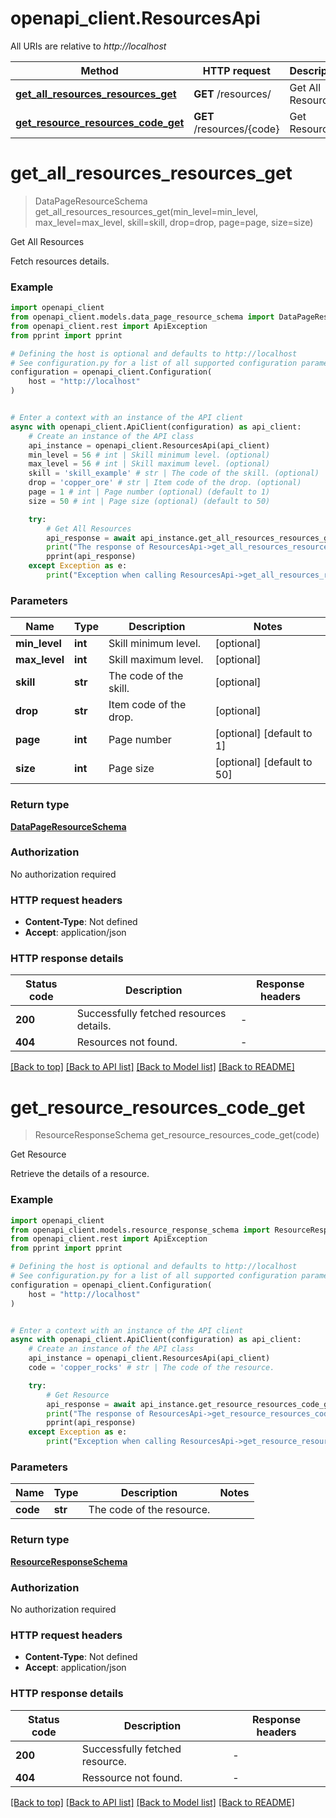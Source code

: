 # openapi_client.ResourcesApi

All URIs are relative to *http://localhost*

Method | HTTP request | Description
------------- | ------------- | -------------
[**get_all_resources_resources_get**](ResourcesApi.md#get_all_resources_resources_get) | **GET** /resources/ | Get All Resources
[**get_resource_resources_code_get**](ResourcesApi.md#get_resource_resources_code_get) | **GET** /resources/{code} | Get Resource


# **get_all_resources_resources_get**
> DataPageResourceSchema get_all_resources_resources_get(min_level=min_level, max_level=max_level, skill=skill, drop=drop, page=page, size=size)

Get All Resources

Fetch resources details.

### Example


```python
import openapi_client
from openapi_client.models.data_page_resource_schema import DataPageResourceSchema
from openapi_client.rest import ApiException
from pprint import pprint

# Defining the host is optional and defaults to http://localhost
# See configuration.py for a list of all supported configuration parameters.
configuration = openapi_client.Configuration(
    host = "http://localhost"
)


# Enter a context with an instance of the API client
async with openapi_client.ApiClient(configuration) as api_client:
    # Create an instance of the API class
    api_instance = openapi_client.ResourcesApi(api_client)
    min_level = 56 # int | Skill minimum level. (optional)
    max_level = 56 # int | Skill maximum level. (optional)
    skill = 'skill_example' # str | The code of the skill. (optional)
    drop = 'copper_ore' # str | Item code of the drop. (optional)
    page = 1 # int | Page number (optional) (default to 1)
    size = 50 # int | Page size (optional) (default to 50)

    try:
        # Get All Resources
        api_response = await api_instance.get_all_resources_resources_get(min_level=min_level, max_level=max_level, skill=skill, drop=drop, page=page, size=size)
        print("The response of ResourcesApi->get_all_resources_resources_get:\n")
        pprint(api_response)
    except Exception as e:
        print("Exception when calling ResourcesApi->get_all_resources_resources_get: %s\n" % e)
```



### Parameters


Name | Type | Description  | Notes
------------- | ------------- | ------------- | -------------
 **min_level** | **int**| Skill minimum level. | [optional] 
 **max_level** | **int**| Skill maximum level. | [optional] 
 **skill** | **str**| The code of the skill. | [optional] 
 **drop** | **str**| Item code of the drop. | [optional] 
 **page** | **int**| Page number | [optional] [default to 1]
 **size** | **int**| Page size | [optional] [default to 50]

### Return type

[**DataPageResourceSchema**](DataPageResourceSchema.md)

### Authorization

No authorization required

### HTTP request headers

 - **Content-Type**: Not defined
 - **Accept**: application/json

### HTTP response details

| Status code | Description | Response headers |
|-------------|-------------|------------------|
**200** | Successfully fetched resources details. |  -  |
**404** | Resources not found. |  -  |

[[Back to top]](#) [[Back to API list]](../README.md#documentation-for-api-endpoints) [[Back to Model list]](../README.md#documentation-for-models) [[Back to README]](../README.md)

# **get_resource_resources_code_get**
> ResourceResponseSchema get_resource_resources_code_get(code)

Get Resource

Retrieve the details of a resource.

### Example


```python
import openapi_client
from openapi_client.models.resource_response_schema import ResourceResponseSchema
from openapi_client.rest import ApiException
from pprint import pprint

# Defining the host is optional and defaults to http://localhost
# See configuration.py for a list of all supported configuration parameters.
configuration = openapi_client.Configuration(
    host = "http://localhost"
)


# Enter a context with an instance of the API client
async with openapi_client.ApiClient(configuration) as api_client:
    # Create an instance of the API class
    api_instance = openapi_client.ResourcesApi(api_client)
    code = 'copper_rocks' # str | The code of the resource.

    try:
        # Get Resource
        api_response = await api_instance.get_resource_resources_code_get(code)
        print("The response of ResourcesApi->get_resource_resources_code_get:\n")
        pprint(api_response)
    except Exception as e:
        print("Exception when calling ResourcesApi->get_resource_resources_code_get: %s\n" % e)
```



### Parameters


Name | Type | Description  | Notes
------------- | ------------- | ------------- | -------------
 **code** | **str**| The code of the resource. | 

### Return type

[**ResourceResponseSchema**](ResourceResponseSchema.md)

### Authorization

No authorization required

### HTTP request headers

 - **Content-Type**: Not defined
 - **Accept**: application/json

### HTTP response details

| Status code | Description | Response headers |
|-------------|-------------|------------------|
**200** | Successfully fetched resource. |  -  |
**404** | Ressource not found. |  -  |

[[Back to top]](#) [[Back to API list]](../README.md#documentation-for-api-endpoints) [[Back to Model list]](../README.md#documentation-for-models) [[Back to README]](../README.md)

